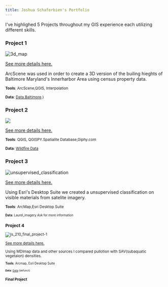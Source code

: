 ```yaml
---
title: Joshua Schaferbien's Portfolio
---
```


I've highlighed  5 Projects throughout my GIS experience each utilizing different skills.

### Project 1

![3d_map](https://user-images.githubusercontent.com/42807889/49681322-cf3c1280-fa6d-11e8-81bf-d96f2be6bcce.GIF)

[See more details here.](https://jrschaferb.github.io/Project%201/schaferbien_Project_1.html)

ArcScene was used in order to create a 3D version of the builing hieghts of Baltimore Maryland's Innerharbor Area using census property data.

<small>__Tools__: ArcScene,QGIS, Interpolation</small>

<small>__Data__:
[Data.Baltimore](https://data.baltimorecity.gov/Geographic/Building-Footprint-Shape/deus-s85f).)</small>

### Project 2

![](https://media.giphy.com/media/Yk1Ld08LwKh4ytPH50/giphy.gif)

[See more details here.](https://jrschaferb.github.io/Project%202/schaferbien_Project_2.html)

<small>__Tools__: QGIS, QGISPY.Spatialite Database,Giphy.com</small>

<small>__Data__:
[Wildfire Data](https://wildfire.cr.usgs.gov/firehistory/data.html)</small>

### Project 3

![unsupervised_classification](https://user-images.githubusercontent.com/42807889/49681481-70c46380-fa70-11e8-9861-9585bb6143b7.jpg)

[See more details here.](https://jrschaferb.github.io/Project%203/Project_3.html)

Using Esri's Desktop Suite we created a unsupervised classification on visible materials from satelite imagery.

<small>__Tools__: ArcMap,Esri Desktop Suite

<small>__Data__:
Laurel_imagery Ask for more information </small>

### Project 4

![js_210_final_project-1](https://user-images.githubusercontent.com/42807889/49681927-c2242100-fa77-11e8-9d07-588f33869bec.jpg)

[See more details here.](http://projects.nytimes.com/toxic-waters/polluters/state-data)

Using MDImap data and other sources I compared pullotion with SAV(subaquatic vegetaion) densities.

<small>__Tools__: Arcmap, Esri Desktop Suite

<small>__Data__:
[Data](http://geodata.md.gov/sggatlas/index.html?sggWebmap=83c1553112794d0d81db4f4304345357&sggTheme=streamHealth&extent=-79.1489,38.0633,-75.0922,39.874&extentBBox=-8555926.975646812,4770258.749917697,-8522027.153602384,4802400.52031157&extentSR=102100)
 (defunct)</small>

### Final Project 

